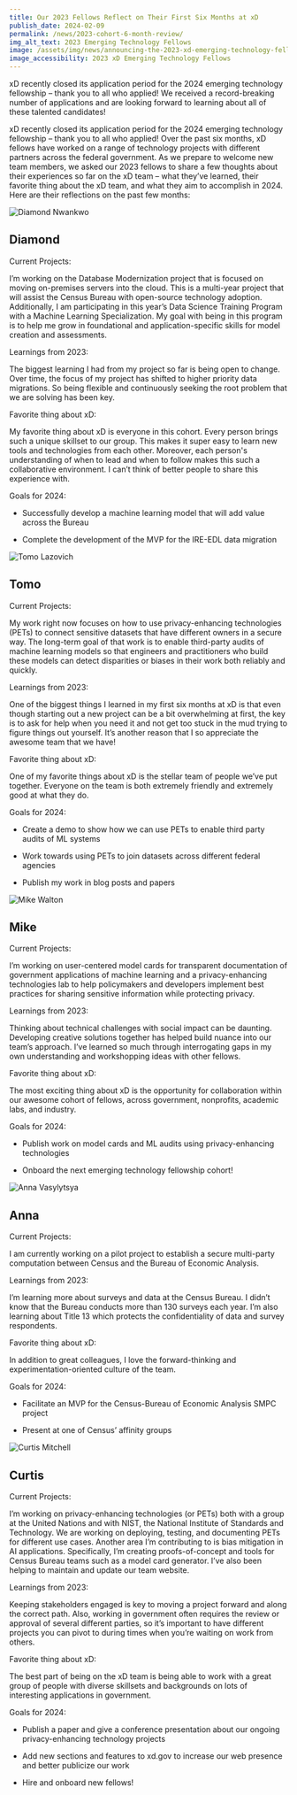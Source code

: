```yaml
---
title: Our 2023 Fellows Reflect on Their First Six Months at xD
publish_date: 2024-02-09
permalink: /news/2023-cohort-6-month-review/
img_alt_text: 2023 Emerging Technology Fellows
image: /assets/img/news/announcing-the-2023-xd-emerging-technology-fellows.jpg
image_accessibility: 2023 xD Emerging Technology Fellows
---
```

<p>
  xD recently closed its application period for the 2024 emerging technology fellowship – thank you to all who applied! We received a record-breaking number of applications and are looking forward to learning about all of these talented candidates!
</p>

<p>
  xD recently closed its application period for the 2024 emerging technology fellowship – thank you to all who applied! Over the past six months, xD fellows have worked on a range of technology projects with different partners across the federal government. As we prepare to welcome new team members, we asked our 2023 fellows to share a few thoughts about their experiences so far on the xD team – what they’ve learned, their favorite thing about the xD team, and what they aim to accomplish in 2024.  Here are their reflections on the past few months:
</p>

<div class="news-fellow">
  <img class="profile-img" src="{{ site.baseurl }}/assets/img/news/diamond-nwankwo-2.jpg" alt="Diamond Nwankwo">
  <h2>Diamond</h2>
  <div>
    <span class="title">Current Projects:</span>
    <p>I’m working on the Database Modernization project that is focused on moving on-premises servers into the cloud. This is a multi-year project that will assist the Census Bureau with open-source technology adoption. Additionally, I am participating in this year’s Data Science Training Program with a Machine Learning Specialization. My goal with being in this program is to help me grow in foundational and application-specific skills for model creation and assessments.</p>
  </div>
  <div>
    <span class="title">Learnings from 2023:</span>
    <p>The biggest learning I had from my project so far is being open to change. Over time, the focus of my project has shifted to higher priority data migrations. So being flexible and continuously seeking the root problem that we are solving has been key. </p>
  </div>
  <div>
    <span class="title">Favorite thing about xD:</span>
    <p>My favorite thing about xD is everyone in this cohort. Every person brings such a unique skillset to our group. This makes it super easy to learn new tools and technologies from each other. Moreover, each person's understanding of when to lead and when to follow makes this such a collaborative environment. I can’t think of better people to share this experience with. </p>
  </div>
  <div>
    <span class="title">Goals for 2024:</span>
    <ul class="usa-list">
      <li><p>Successfully develop a machine learning model that will add value across the Bureau</p></li>
      <li><p>Complete the development of the MVP for the IRE-EDL data migration</p></li>
    </ul>
  </div>
</div>

<div class="news-fellow">
  <img class="profile-img" src="{{ site.baseurl }}/assets/img/news/tomo-lazovich-2.jpg" alt="Tomo Lazovich">
  <h2>Tomo</h2>
  <div>
    <span class="title">Current Projects:</span>
    <p>My work right now focuses on how to use privacy-enhancing technologies (PETs) to connect sensitive datasets that have different owners in a secure way. The long-term goal of that work is to enable third-party audits of machine learning models so that engineers and practitioners who build these models can detect disparities or biases in their work both reliably and quickly.</p>
  </div>
  <div>
    <span class="title">Learnings from 2023:</span>
    <p>One of the biggest things I learned in my first six months at xD is that even though starting out a new project can be a bit overwhelming at first, the key is to ask for help when you need it and not get too stuck in the mud trying to figure things out yourself. It’s another reason that I so appreciate the awesome team that we have! </p>
  </div>
  <div>
    <span class="title">Favorite thing about xD:</span>
    <p>One of my favorite things about xD is the stellar team of people we’ve put together. Everyone on the team is both extremely friendly and extremely good at what they do.</p>
  </div>
  <div>
    <span class="title">Goals for 2024:</span>
    <ul class="usa-list">
      <li><p>Create a demo to show how we can use PETs to enable third party audits of ML systems</p></li>
      <li><p>Work towards using PETs to join datasets across different federal agencies</p></li>
      <li><p>Publish my work in blog posts and papers</p></li>
    </ul>
  </div>
</div>

<div class="news-fellow">
  <img class="profile-img" src="{{ site.baseurl }}/assets/img/news/mike-walton-2.jpg" alt="Mike Walton">
  <h2>Mike</h2>
  <div>
    <span class="title">Current Projects:</span>
    <p>I’m working on user-centered model cards for transparent documentation of government applications of machine learning and a privacy-enhancing technologies lab to help policymakers and developers implement best practices for sharing sensitive information while protecting privacy. </p>
  </div>
  <div>
    <span class="title">Learnings from 2023:</span>
    <p>Thinking about technical challenges with social impact can be daunting. Developing creative solutions together has helped build nuance into our team’s approach. I’ve learned so much through interrogating gaps in my own understanding and workshopping ideas with other fellows.</p>
  </div>
  <div>
    <span class="title">Favorite thing about xD:</span>
    <p>The most exciting thing about xD is the opportunity for collaboration within our awesome cohort of fellows, across government, nonprofits, academic labs, and industry.</p>
  </div>
  <div>
    <span class="title">Goals for 2024:</span>
    <ul class="usa-list">
      <li><p>Publish work on model cards and ML audits using privacy-enhancing technologies</p></li>
      <li><p>Onboard the next emerging technology fellowship cohort! </p></li>
    </ul>
  </div>
</div>

<div class="news-fellow">
  <img class="profile-img" src="{{ site.baseurl }}/assets/img/news/anna-vasylytsya-2.jpg" alt="Anna Vasylytsya">
  <h2>Anna</h2>
  <div>
    <span class="title">Current Projects:</span>
    <p>I am currently working on a pilot project to establish a secure multi-party computation between Census and the Bureau of Economic Analysis. </p>
  </div>
  <div>
    <span class="title">Learnings from 2023:</span>
    <p>I’m learning more about surveys and data at the Census Bureau. I didn’t know that the Bureau conducts more than 130 surveys each year. I’m also learning about Title 13 which protects the confidentiality of data and survey respondents.</p>
  </div>
  <div>
    <span class="title">Favorite thing about xD:</span>
    <p>In addition to great colleagues, I love the forward-thinking and experimentation-oriented culture of the team. </p>
  </div>
  <div>
    <span class="title">Goals for 2024:</span>
    <ul class="usa-list">
      <li><p>Facilitate an MVP for the Census-Bureau of Economic Analysis SMPC project </p></li>
      <li><p>Present at one of Census’ affinity groups </p></li>
    </ul>
  </div>
</div>
<div class="news-fellow">
  <img class="profile-img" src="{{ site.baseurl }}/assets/img/news/curtis-mitchell-2.jpg" alt="Curtis Mitchell">
  <h2>Curtis</h2>
  <div>
    <span class="title">Current Projects:</span>
    <p>I’m working on privacy-enhancing technologies (or PETs) both with a group at the United Nations and with NIST, the National Institute of Standards and Technology. We are working on deploying, testing, and documenting PETs for different use cases. Another area I’m contributing to is bias mitigation in AI applications. Specifically, I’m creating proofs-of-concept and tools for Census Bureau teams such as a model card generator. I’ve also been helping to maintain and update our team website.</p>
  </div>
  <div>
    <span class="title">Learnings from 2023:</span>
    <p>Keeping stakeholders engaged is key to moving a project forward and along the correct path. Also, working in government often requires the review or approval of several different parties, so it’s important to have different projects you can pivot to during times when you’re waiting on work from others. </p>
  </div>
  <div>
    <span class="title">Favorite thing about xD:</span>
    <p>The best part of being on the xD team is being able to work with a great group of people with diverse skillsets and backgrounds on lots of interesting applications in government.</p>
  </div>
  <div>
    <span class="title">Goals for 2024:</span>
    <ul class="usa-list">
      <li><p>Publish a paper and give a conference presentation about our ongoing privacy-enhancing technology projects</p></li>
      <li><p>Add new sections and features to xd.gov to increase our web presence and better publicize our work</p></li>
      <li><p>Hire and onboard new fellows! </p></li>
    </ul>
  </div>
</div>
